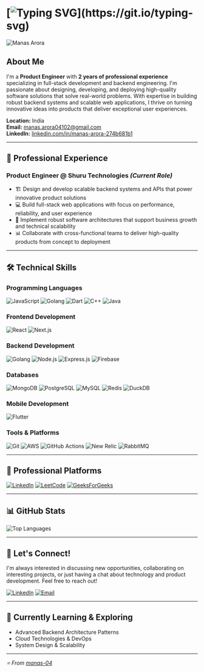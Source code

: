 # [![Typing SVG](https://readme-typing-svg.demolab.com?font=Fira+Code&pause=1000&width=650&lines=Hi+there%2C+my+name+is+Manas+Arora+%F0%9F%91%8B.;Welcome+to+my+github+profile!)](https://git.io/typing-svg)

<p align="left">
  <img src="https://komarev.com/ghpvc/?username=manas-04&style=flat" alt="Manas Arora" />
</p>

## About Me

I'm a **Product Engineer** with **2 years of professional experience** specializing in full-stack development and backend engineering. I'm passionate about designing, developing, and deploying high-quality software solutions that solve real-world problems. With expertise in building robust backend systems and scalable web applications, I thrive on turning innovative ideas into products that deliver exceptional user experiences.

**Location:** India  
**Email:** manas.arora04102@gmail.com  
**LinkedIn:** [linkedin.com/in/manas-arora-274b681b1](https://www.linkedin.com/in/manas-arora-274b681b1/)

---

## 🚀 Professional Experience

### **Product Engineer** @ Shuru Technologies *(Current Role)*
- 🏗️ Design and develop scalable backend systems and APIs that power innovative product solutions
- 💻 Build full-stack web applications with focus on performance, reliability, and user experience
- 🔧 Implement robust software architectures that support business growth and technical scalability
- 📊 Collaborate with cross-functional teams to deliver high-quality products from concept to deployment

---

## 🛠️ Technical Skills

### **Programming Languages**
![JavaScript](https://img.shields.io/badge/-JavaScript-F7DF1E?style=flat-square&logo=javascript&logoColor=black)
![Golang](https://img.shields.io/badge/-Go-00ADD8?style=flat-square&logo=go&logoColor=white)
![Dart](https://img.shields.io/badge/-Dart-0175C2?style=flat-square&logo=dart&logoColor=white)
![C++](https://img.shields.io/badge/-C++-00599C?style=flat-square&logo=c%2B%2B&logoColor=white)
![Java](https://img.shields.io/badge/-Java-ED8B00?style=flat-square&logo=openjdk&logoColor=white)

### **Frontend Development**
![React](https://img.shields.io/badge/-React-61DAFB?style=flat-square&logo=react&logoColor=black)
![Next.js](https://img.shields.io/badge/-Next.js-000000?style=flat-square&logo=next.js&logoColor=white)

### **Backend Development**
![Golang](https://img.shields.io/badge/-Go-00ADD8?style=flat-square&logo=go&logoColor=white)
![Node.js](https://img.shields.io/badge/-Node.js-339933?style=flat-square&logo=node.js&logoColor=white)
![Express.js](https://img.shields.io/badge/-Express.js-000000?style=flat-square&logo=express&logoColor=white)
![Firebase](https://img.shields.io/badge/-Firebase-FFCA28?style=flat-square&logo=firebase&logoColor=black)

### **Databases**
![MongoDB](https://img.shields.io/badge/-MongoDB-47A248?style=flat-square&logo=mongodb&logoColor=white)
![PostgreSQL](https://img.shields.io/badge/-PostgreSQL-336791?style=flat-square&logo=postgresql&logoColor=white)
![MySQL](https://img.shields.io/badge/-MySQL-4479A1?style=flat-square&logo=mysql&logoColor=white)
![Redis](https://img.shields.io/badge/-Redis-DC382D?style=flat-square&logo=redis&logoColor=white)
![DuckDB](https://img.shields.io/badge/-DuckDB-FFF000?style=flat-square&logo=duckdb&logoColor=black)

### **Mobile Development**
![Flutter](https://img.shields.io/badge/-Flutter-02569B?style=flat-square&logo=flutter&logoColor=white)

### **Tools & Platforms**
![Git](https://img.shields.io/badge/-Git-F05032?style=flat-square&logo=git&logoColor=white)
![AWS](https://img.shields.io/badge/-AWS-232F3E?style=flat-square&logo=amazon-aws&logoColor=white)
![GitHub Actions](https://img.shields.io/badge/-GitHub_Actions-2088FF?style=flat-square&logo=github-actions&logoColor=white)
![New Relic](https://img.shields.io/badge/-New_Relic-008C99?style=flat-square&logo=new-relic&logoColor=white)
![RabbitMQ](https://img.shields.io/badge/-RabbitMQ-FF6600?style=flat-square&logo=rabbitmq&logoColor=white)

---

## 💼 Professional Platforms

[![LinkedIn](https://img.shields.io/badge/LinkedIn-0077B5?style=for-the-badge&logo=linkedin&logoColor=white)](https://www.linkedin.com/in/manas-arora-274b681b1/)
[![LeetCode](https://img.shields.io/badge/LeetCode-FFA116?style=for-the-badge&logo=leetcode&logoColor=black)](https://leetcode.com/manas_04/)
[![GeeksForGeeks](https://img.shields.io/badge/GeeksforGeeks-0F9D58?style=for-the-badge&logo=geeksforgeeks&logoColor=white)](https://auth.geeksforgeeks.org/user/manasarora038)

---

## 📊 GitHub Stats

![Top Languages](https://github-readme-stats.vercel.app/api/top-langs/?username=manas-04&layout=compact&theme=radical)

---

## 🤝 Let's Connect!

I'm always interested in discussing new opportunities, collaborating on interesting projects, or just having a chat about technology and product development. Feel free to reach out!

[![LinkedIn](https://img.shields.io/badge/-LinkedIn-0077B5?style=flat-square&logo=linkedin&logoColor=white)](https://www.linkedin.com/in/manas-arora-274b681b1/)
[![Email](https://img.shields.io/badge/-Email-D14836?style=flat-square&logo=gmail&logoColor=white)](mailto:manas.arora04102@gmail.com)

---

## 🌱 Currently Learning & Exploring
- Advanced Backend Architecture Patterns
- Cloud Technologies & DevOps
- System Design & Scalability

---

*⭐ From [manas-04](https://github.com/manas-04)*
